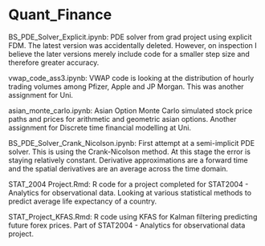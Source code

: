 # Quant_Finance
BS_PDE_Solver_Explicit.ipynb:
PDE solver from grad project using explicit FDM. The latest version was accidentally deleted. However, on inspection I believe the later versions merely include code for a smaller step size and therefore greater accuracy.

vwap_code_ass3.ipynb:
VWAP code is looking at the distribution of hourly trading volumes among Pfizer, Apple and JP Morgan. This was another assignment for Uni.

asian_monte_carlo.ipynb:
Asian Option Monte Carlo simulated stock price paths and prices for arithmetic and geometric asian options. Another assignment for Discrete time financial modelling at Uni.

BS_PDE_Solver_Crank_Nicolson.ipynb:
First attempt at a semi-implicit PDE solver. This is using the Crank-Nicolson method. At this stage the error is staying relatively constant. Derivative approximations are a forward time and the spatial derivatives are an average across the time domain.

STAT_2004 Project.Rmd:
R code for a project completed for STAT2004 - Analytics for observational data. Looking at various statistical methods to 
predict average life expectancy of a country.

STAT_Project_KFAS.Rmd: 
R code using KFAS for Kalman filtering predicting future forex prices. Part of STAT2004 - Analytics for observational data project.
